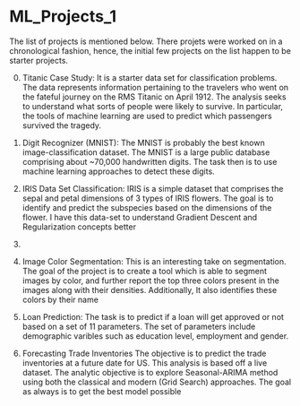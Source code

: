 # ML_Projects_1

The list of projects is mentioned below. There projets were worked on in a chronological fashion, hence, the initial few projects on the list happen to be starter projects.

0. Titanic Case Study: 
   It is a starter data set for classification problems. The data represents information pertaining to the travelers who went      on the fateful journey on the RMS Titanic on April 1912.
   The analysis seeks to understand what sorts of people were likely to survive. In particular, the tools of machine learning      are used to predict which passengers survived the tragedy.


1. Digit Recognizer (MNIST): 
   The MNIST is probably the best known image-classification dataset. The MNIST is a large public database comprising about        ~70,000 handwritten digits. The task then is to use machine learning approaches to detect these digits.
  
  
2. IRIS Data Set Classification:
   IRIS is a simple dataset that comprises the sepal and petal dimensions of 3 types of IRIS flowers. The goal is to identify      and predict the subspecies based on the dimensions of the flower. I have this data-set to understand Gradient Descent and      Regularization concepts better

3. 

4. Image Color Segmentation:
   This is an interesting take on segmentation. The goal of the project is to create a tool which is able to segment images by    color, and further report the top three colors present in the images along with their densities. Additionally, It also          identifies these colors by their name
   

5. Loan Prediction:
   The task is to predict if a loan will get approved or not based on a set of  11 parameters. The set of parameters include      demographic varibles such as education level, employment and gender.
   
   
6. Forecasting Trade Inventories
   The objective is to predict the trade inventories at a future date for US. This analysis is based off a live dataset. The     analytic objective is to explore Seasonal-ARIMA method using both the classical and modern (Grid Search) approaches. The      goal as always is to get the best model possible
